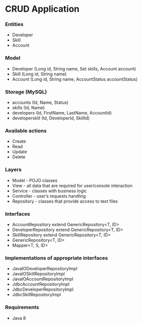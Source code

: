 # CRUD Application

### Entities
  - Developer
  - Skill
  - Account

### Model
  - Developer (Long id, String name, Set skills, Account account)
  - Skill (Long id, String name)
  - Account (Long id, String name, AccountStatus accountStatus)

### Storage (MySQL)
  - accounts (Id, Name, Status)
  - skills (Id, Name)
  - developers (Id, FirstName, LastName, AccountId)
  - developerskill (Id, DeveloperId, SkillId)

### Available actions
  - Create
  - Read
  - Update
  - Delete

### Layers
  - Model - POJO classes
  - View - all data that are required for user/console interaction
  - Service - classes with business logic
  - Controller - user’s requests handling
  - Repository - classes that provide access to text files

### Interfaces
  - AccountRepository extend GenericRepository<T, ID>
  - DeveloperRepository extend GenericRepository<T, ID>
  - SkillRepository extend GenericRepository<T, ID>
  - GenericRepository<T, ID>
  - Mapper<T, S, ID>

### Implementations of appropriate interfaces
  - JavaIODeveloperRepositoryImpl
  - JavaIOSkillRepositoryImpl
  - JavaIOAccountRepositoryImpl
  - JdbcAccountRepositoryImpl
  - JdbcDeveloperRepositoryImpl
  - JdbcSkillRepositoryImpl

### Requirements
  - Java 8